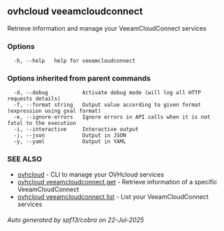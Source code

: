 ## ovhcloud veeamcloudconnect

Retrieve information and manage your VeeamCloudConnect services

### Options

```
  -h, --help   help for veeamcloudconnect
```

### Options inherited from parent commands

```
  -d, --debug           Activate debug mode (will log all HTTP requests details)
  -f, --format string   Output value according to given format (expression using gval format)
  -e, --ignore-errors   Ignore errors in API calls when it is not fatal to the execution
  -i, --interactive     Interactive output
  -j, --json            Output in JSON
  -y, --yaml            Output in YAML
```

### SEE ALSO

* [ovhcloud](ovhcloud.md)	 - CLI to manage your OVHcloud services
* [ovhcloud veeamcloudconnect get](ovhcloud_veeamcloudconnect_get.md)	 - Retrieve information of a specific VeeamCloudConnect
* [ovhcloud veeamcloudconnect list](ovhcloud_veeamcloudconnect_list.md)	 - List your VeeamCloudConnect services

###### Auto generated by spf13/cobra on 22-Jul-2025
